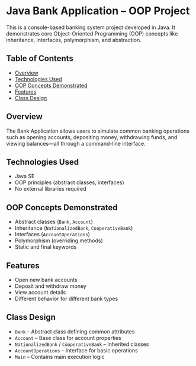 # Java Bank Application – OOP Project

This is a console-based banking system project developed in Java. It demonstrates core Object-Oriented Programming (OOP) concepts like inheritance, interfaces, polymorphism, and abstraction.

## Table of Contents

- [Overview](#overview)
- [Technologies Used](#technologies-used)
- [OOP Concepts Demonstrated](#oop-concepts-demonstrated)
- [Features](#features)
- [Class Design](#class-design)

## Overview

The Bank Application allows users to simulate common banking operations such as opening accounts, depositing money, withdrawing funds, and viewing balances—all through a command-line interface.

## Technologies Used

- Java SE
- OOP principles (abstract classes, interfaces)
- No external libraries required

## OOP Concepts Demonstrated

- Abstract classes (`Bank`, `Account`)
- Inheritance (`NationalizedBank`, `CooperativeBank`)
- Interfaces (`AccountOperations`)
- Polymorphism (overriding methods)
- Static and final keywords

## Features

- Open new bank accounts
- Deposit and withdraw money
- View account details
- Different behavior for different bank types

## Class Design

- `Bank` – Abstract class defining common attributes  
- `Account` – Base class for account properties  
- `NationalizedBank` / `CooperativeBank` – Inherited classes  
- `AccountOperations` – Interface for basic operations  
- `Main` – Contains main execution logic
